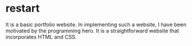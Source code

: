 # restart
It is a basic portfolio website. In implementing such a website, I have been motivated by the programming hero. It is a straightforward website that incorporates HTML and CSS.
